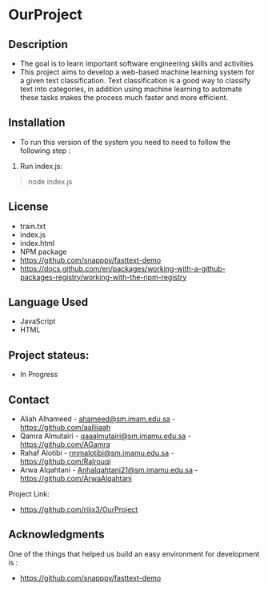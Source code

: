 # OurProject

## Description 
* The goal is to learn important software engineering skills and activities
* This project aims to develop a web-based machine learning system for a given text classification.
Text classification is a good way to classify text into categories, in addition using machine learning to automate these tasks makes the process much faster and more efficient.



## Installation
* To run this version of the system you need to need to follow the following step :
1. Run index.js:
> node index.js


## License
* train.txt
* index.js
* index.html
* NPM package 
* https://github.com/snapppy/fasttext-demo
* https://docs.github.com/en/packages/working-with-a-github-packages-registry/working-with-the-npm-registry


## Language Used
* JavaScript
* HTML

## Project stateus:
* In Progress

## Contact 
* Aliah Alhameed - ahameed@sm.imam.edu.sa - https://github.com/aalliiaah
* Qamra Almutairi - qaaalmutairi@sm.imamu.edu.sa - https://github.com/AGamra
* Rahaf Alotibi - rmmalotibi@sm.imamu.edu.sa - https://github.com/Ralrouqi
* Arwa Alqahtani - Anhalqahtani21@sm.imamu.edu.sa - https://github.com/ArwaAlqahtani

Project Link:
* https://github.com/riiix3/OurProject

## Acknowledgments
One of the things that helped us build an easy environment for development is :
* https://github.com/snapppy/fasttext-demo

